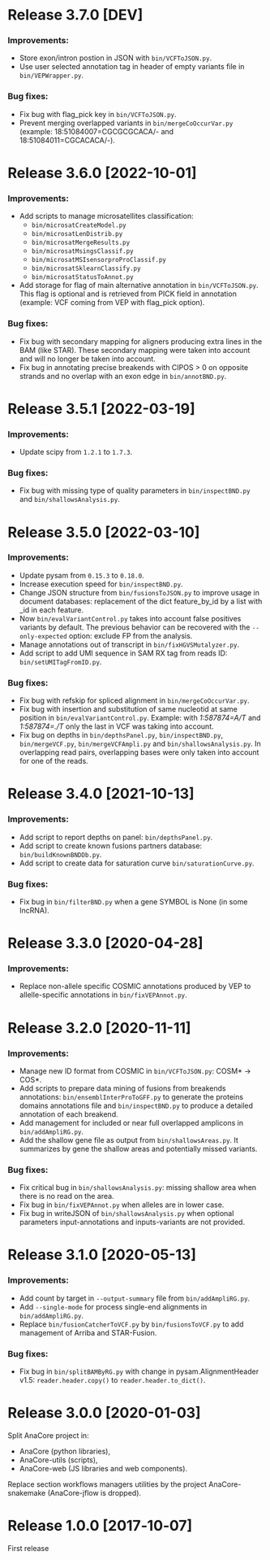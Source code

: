 # Release 3.7.0 [DEV]

### Improvements:
  * Store exon/intron postion in JSON with `bin/VCFToJSON.py`.
  * Use user selected annotation tag in header of empty variants file in
  `bin/VEPWrapper.py`.

### Bug fixes:
  * Fix bug with flag_pick key in `bin/VCFToJSON.py`.
  * Prevent merging overlapped variants in `bin/mergeCoOccurVar.py` (example:
  18:51084007=CGCGCGCACA/- and 18:51084011=CGCACACA/-).


# Release 3.6.0 [2022-10-01]

### Improvements:
  * Add scripts to manage microsatellites classification:
    * `bin/microsatCreateModel.py`
    * `bin/microsatLenDistrib.py`
    * `bin/microsatMergeResults.py`
    * `bin/microsatMsingsClassif.py`
    * `bin/microsatMSIsensorproProClassif.py`
    * `bin/microsatSklearnClassify.py`
    * `bin/microsatStatusToAnnot.py`
  * Add storage for flag of main alternative annotation in `bin/VCFToJSON.py`.
  This flag is optional and is retrieved from PICK field in annotation (example:
  VCF coming from VEP with flag_pick option).

### Bug fixes:
  * Fix bug with secondary mapping for aligners producing extra lines in the BAM
  (like STAR). These secondary mapping were taken into account and will no longer
  be taken into account.
  * Fix bug in annotating precise breakends with CIPOS > 0 on opposite strands
  and no overlap with an exon edge in `bin/annotBND.py`.


# Release 3.5.1 [2022-03-19]

### Improvements:
  * Update scipy from `1.2.1` to `1.7.3`.

### Bug fixes:
  * Fix bug with missing type of quality parameters in `bin/inspectBND.py` and
  `bin/shallowsAnalysis.py`.


# Release 3.5.0 [2022-03-10]

### Improvements:
  * Update pysam from `0.15.3` to `0.18.0`.
  * Increase execution speed for `bin/inspectBND.py`.
  * Change JSON structure from `bin/fusionsToJSON.py` to improve usage in
  document databases: replacement of the dict feature_by_id by a list with _id
  in each feature.
  * Now `bin/evalVariantControl.py` takes into account false positives variants
  by default. The previous behavior can be recovered with the `--only-expected`
  option: exclude FP from the analysis.
  * Manage annotations out of transcript in `bin/fixHGVSMutalyzer.py`.
  * Add script to add UMI sequence in SAM RX tag from reads ID:
  `bin/setUMITagFromID.py`.

### Bug fixes:
  * Fix bug with refskip for spliced alignment in `bin/mergeCoOccurVar.py`.
  * Fix bug with insertion and substitution of same nucleotid at same position
  in `bin/evalVariantControl.py`. Example: with *1:587874=A/T* and *1:587874=./T*
  only the last in VCF was taking into account.
  * Fix bug on depths in `bin/depthsPanel.py`, `bin/inspectBND.py`,
  `bin/mergeVCF.py`, `bin/mergeVCFAmpli.py` and `bin/shallowsAnalysis.py`. In
  overlapping read pairs, overlapping bases were only taken into account for one
  of the reads.


# Release 3.4.0 [2021-10-13]

### Improvements:
  * Add script to report depths on panel: `bin/depthsPanel.py`.
  * Add script to create known fusions partners database: `bin/buildKnownBNDDb.py`.
  * Add script to create data for saturation curve `bin/saturationCurve.py`.

### Bug fixes:
  * Fix bug in `bin/filterBND.py` when a gene SYMBOL is None (in some lncRNA).


# Release 3.3.0 [2020-04-28]

### Improvements:
  * Replace non-allele specific COSMIC annotations produced by VEP to
  allelle-specific annotations in `bin/fixVEPAnnot.py`.


# Release 3.2.0 [2020-11-11]

### Improvements:
  * Manage new ID format from COSMIC in `bin/VCFToJSON.py`: COSM* -> COS*.
  * Add scripts to prepare data mining of fusions from breakends annotations:
  `bin/ensemblInterProToGFF.py` to generate the proteins domains annotations file
  and `bin/inspectBND.py` to produce a detailed annotation of each breakend.
  * Add management for included or near full overlapped amplicons in
   `bin/addAmpliRG.py`.
  * Add the shallow gene file as output from `bin/shallowsAreas.py`. It summarizes
  by gene the shallow areas and potentially missed variants.

### Bug fixes:
  * Fix critical bug in `bin/shallowsAnalysis.py`: missing shallow area when
  there is no read on the area.
  * Fix bug in `bin/fixVEPAnnot.py` when alleles are in lower case.
  * Fix bug in writeJSON of `bin/shallowsAnalysis.py` when optional parameters
  input-annotations and inputs-variants are not provided.


# Release 3.1.0 [2020-05-13]

### Improvements:
  * Add count by target in `--output-summary` file from `bin/addAmpliRG.py`.
  * Add `--single-mode` for process single-end alignments in `bin/addAmpliRG.py`.
  * Replace `bin/fusionCatcherToVCF.py` by `bin/fusionsToVCF.py` to add management
  of Arriba and STAR-Fusion.

### Bug fixes:
  * Fix bug in `bin/splitBAMByRG.py` with change in pysam.AlignmentHeader v1.5:
  `reader.header.copy()` to `reader.header.to_dict()`.


# Release 3.0.0 [2020-01-03]
Split AnaCore project in:
* AnaCore (python libraries),
* AnaCore-utils (scripts),
* AnaCore-web (JS libraries and web components).

Replace section workflows managers utilities by the project AnaCore-snakemake
(AnaCore-jflow is dropped).


# Release 1.0.0 [2017‑10‑07]
First release
